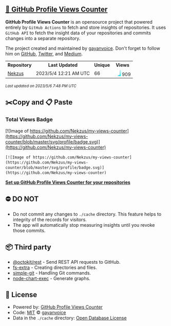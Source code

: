 ## [🚀 GitHub Profile Views Counter](https://github.com/gayanvoice/github-profile-views-counter)
**GitHub Profile Views Counter** is an opensource project that powered entirely by  `GitHub Actions` to fetch and store insights of repositories.
It uses `GitHub API` to fetch the insight data of your repositories and commits changes into a separate repository.

The project created and maintained by [gayanvoice](https://github.com/gayanvoice). Don't forget to follow him on [GitHub](https://github.com/gayanvoice), [Twitter](https://twitter.com/gayanvoice), and [Medium](https://gayanvoice.medium.com/).

<table>
	<tr>
		<th>
			Repository
		</th>
		<th>
			Last Updated
		</th>
		<th>
			Unique
		</th>
		<th>
			Views
		</th>
	</tr>
	<tr>
		<td>
			<a href="https://github.com/Nekzus/my-views-counter/tree/master/readme/472450268/year.md">
				Nekzus
			</a>
		</td>
		<td>
			2023/5/4 12:21 AM UTC
		</td>
		<td>
			66
		</td>
		<td>
			<img alt="Response time graph" src="https://github.com/Nekzus/my-views-counter/raw/master/graph/472450268/small/year.png" height="20"> 909
		</td>
	</tr>
</table>

<small><i>Last updated on 2023/5/6 7:48 PM UTC</i></small>

## ✂️Copy and 📋 Paste
### Total Views Badge
[![Image of https://github.com/Nekzus/my-views-counter](https://github.com/Nekzus/my-views-counter/blob/master/svg/profile/badge.svg)](https://github.com/Nekzus/my-views-counter)

```readme
[![Image of https://github.com/Nekzus/my-views-counter](https://github.com/Nekzus/my-views-counter/blob/master/svg/profile/badge.svg)](https://github.com/Nekzus/my-views-counter)
```
[**Set up GitHub Profile Views Counter for your repositories**](https://github.com/gayanvoice/github-profile-views-counter)
## ⛔ DO NOT
- Do not commit any changes to `./cache` directory. This feature helps to integrity of the records for visitors.
- The app will automatically stop measuring insights until you revoke those commits.
## 📦 Third party

- [@octokit/rest](https://www.npmjs.com/package/@octokit/rest) - Send REST API requests to GitHub.
- [fs-extra](https://www.npmjs.com/package/fs-extra) - Creating directories and files.
- [simple-git](https://www.npmjs.com/package/simple-git) - Handling Git commands.
- [node-chart-exec](https://www.npmjs.com/package/node-chart-exec) - Generate graphs.
## 📄 License
- Powered by: [GitHub Profile Views Counter](https://github.com/gayanvoice/github-profile-views-counter)
- Code: [MIT](./LICENSE) © [gayanvoice](https://github.com/gayanvoice)
- Data in the `./cache` directory: [Open Database License](https://opendatacommons.org/licenses/odbl/1-0/)